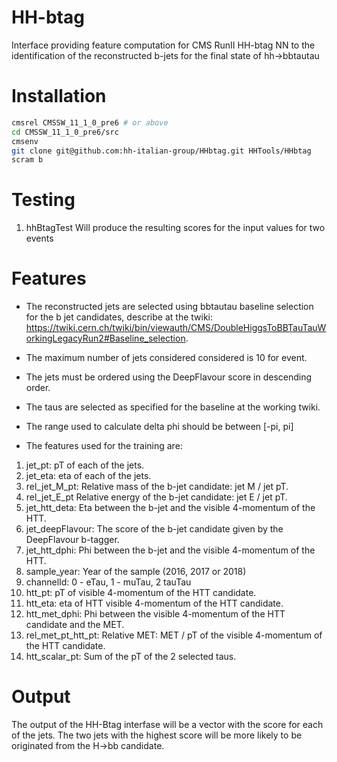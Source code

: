 # HH-btag   
Interface providing feature computation for CMS RunII HH-btag NN to the identification of the reconstructed b-jets for the final state of hh->bbtautau

# Installation

```sh
cmsrel CMSSW_11_1_0_pre6 # or above
cd CMSSW_11_1_0_pre6/src
cmsenv
git clone git@github.com:hh-italian-group/HHbtag.git HHTools/HHbtag
scram b
```

# Testing
1. hhBtagTest
Will produce the resulting scores for the input values for two events

# Features

- The reconstructed jets are selected using bbtautau baseline selection for the b jet candidates, describe at the twiki:
https://twiki.cern.ch/twiki/bin/viewauth/CMS/DoubleHiggsToBBTauTauWorkingLegacyRun2#Baseline_selection.

- The maximum number of jets considered considered is 10 for event.

- The jets must be ordered using the DeepFlavour score in descending order.

- The taus are selected as specified for the baseline at the working twiki.

- The range used to calculate delta phi should be between [-pi, pi]

- The features used for the training are:

1. jet_pt: pT of each of the jets.
1. jet_eta: eta of each of the jets.
1. rel_jet_M_pt: Relative mass of the b-jet candidate: jet M / jet pT.
1. rel_jet_E_pt Relative energy of the b-jet candidate: jet E / jet pT.
1. jet_htt_deta: Eta between the b-jet and the visible 4-momentum of the HTT.
1. jet_deepFlavour: The score of the b-jet candidate given by the DeepFlavour b-tagger.
1. jet_htt_dphi: Phi between the b-jet and the visible 4-momentum of the HTT.
1. sample_year: Year of the sample (2016, 2017 or 2018)
1. channelId: 0 - eTau, 1 - muTau, 2 tauTau
1. htt_pt: pT of visible 4-momentum of the HTT candidate.
1. htt_eta: eta of HTT visible 4-momentum of the HTT candidate.
1. htt_met_dphi: Phi between the visible 4-momentum of the HTT candidate and the MET.
1. rel_met_pt_htt_pt: Relative MET:  MET / pT of the visible 4-momentum of the HTT candidate.
1. htt_scalar_pt: Sum of the pT of the 2 selected taus.

# Output

The output of the HH-Btag interfase will be a vector with the score for each of the jets.
The two jets with the highest score will be more likely to be originated from the H->bb candidate.
